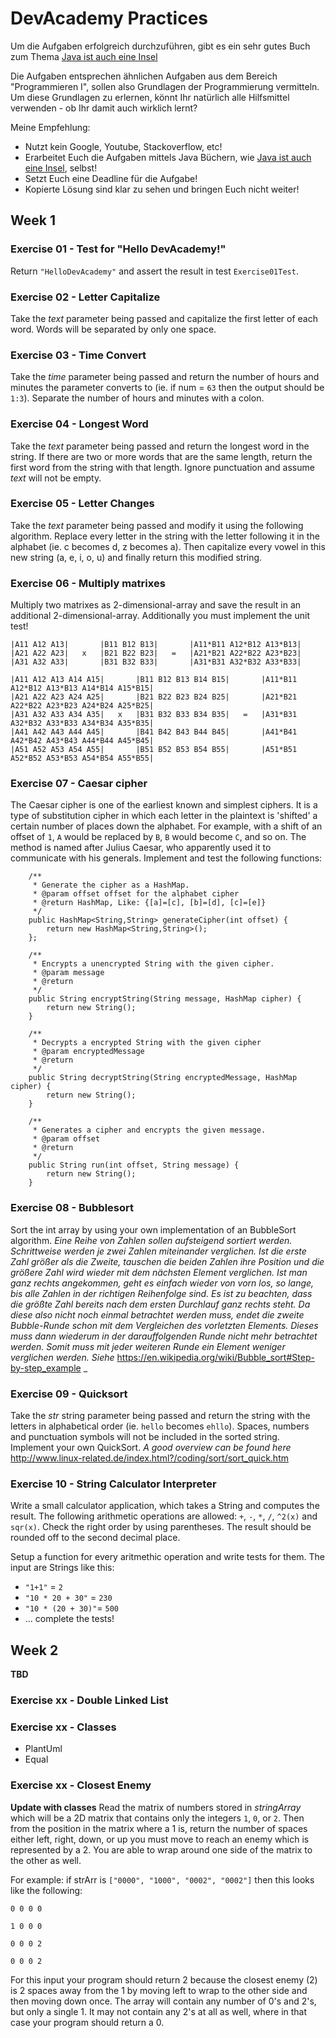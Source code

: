 # DevAcademy Practices
Um die Aufgaben erfolgreich durchzuführen, gibt es ein sehr gutes Buch zum Thema [Java ist auch eine Insel](http://openbook.rheinwerk-verlag.de/javainsel/)

Die Aufgaben entsprechen ähnlichen Aufgaben aus dem Bereich "Programmieren I", sollen also Grundlagen der Programmierung vermitteln.
Um diese Grundlagen zu erlernen, könnt Ihr natürlich alle Hilfsmittel verwenden - ob Ihr damit auch wirklich lernt?

Meine Empfehlung:
* Nutzt kein Google, Youtube, Stackoverflow, etc!
* Erarbeitet Euch die Aufgaben mittels Java Büchern, wie [Java ist auch eine Insel](http://openbook.rheinwerk-verlag.de/javainsel/), selbst!
* Setzt Euch eine Deadline für die Aufgabe!
* Kopierte Lösung sind klar zu sehen und bringen Euch nicht weiter!

## Week 1

### Exercise 01 - Test for "Hello DevAcademy!"
Return `"HelloDevAcademy"` and assert the result in test `Exercise01Test`.

### Exercise 02 - Letter Capitalize
Take the _text_ parameter being passed and capitalize the first letter of each word. Words will be separated by only one space.

### Exercise 03 - Time Convert
Take the _time_ parameter being passed and return the number of hours and minutes the parameter converts to (ie. if num = `63` then the output should be `1:3`). Separate the number of hours and minutes with a colon.

### Exercise 04 - Longest Word
Take the _text_ parameter being passed and return the longest word in the string. If there are two or more words that are the same length, return the first word from the string with that length. Ignore punctuation and assume _text_ will not be empty.
  
### Exercise 05 - Letter Changes
Take the _text_ parameter being passed and modify it using the following algorithm. Replace every letter in the string with the letter following it in the alphabet (ie. c becomes d, z becomes a). Then capitalize every vowel in this new string (a, e, i, o, u) and finally return this modified string.

### Exercise 06 - Multiply matrixes
Multiply two matrixes as 2-dimensional-array and save the result in an additional 2-dimensional-array. 
Additionally you must implement the unit test!
```
|A11 A12 A13|       |B11 B12 B13|       |A11*B11 A12*B12 A13*B13|
|A21 A22 A23|   x   |B21 B22 B23|   =   |A21*B21 A22*B22 A23*B23|
|A31 A32 A33|       |B31 B32 B33|       |A31*B31 A32*B32 A33*B33|

|A11 A12 A13 A14 A15|       |B11 B12 B13 B14 B15|       |A11*B11 A12*B12 A13*B13 A14*B14 A15*B15|
|A21 A22 A23 A24 A25|       |B21 B22 B23 B24 B25|       |A21*B21 A22*B22 A23*B23 A24*B24 A25*B25|
|A31 A32 A33 A34 A35|   x   |B31 B32 B33 B34 B35|   =   |A31*B31 A32*B32 A33*B33 A34*B34 A35*B35|
|A41 A42 A43 A44 A45|       |B41 B42 B43 B44 B45|       |A41*B41 A42*B42 A43*B43 A44*B44 A45*B45|
|A51 A52 A53 A54 A55|       |B51 B52 B53 B54 B55|       |A51*B51 A52*B52 A53*B53 A54*B54 A55*B55|
```
### Exercise 07 - Caesar cipher
The Caesar cipher is one of the earliest known and simplest ciphers. It is a type of substitution cipher in which each letter in the plaintext is 'shifted' a certain number of places down the alphabet. For example, with a shift of an offset of `1`, `A` would be replaced by `B`, `B` would become `C`, and so on. 
The method is named after Julius Caesar, who apparently used it to communicate with his generals.
Implement and test the following functions:
```
    /**
     * Generate the cipher as a HashMap.
     * @param offset offset for the alphabet cipher
     * @return HashMap, Like: {[a]=[c], [b]=[d], [c]=[e]}
     */
    public HashMap<String,String> generateCipher(int offset) {
        return new HashMap<String,String>();
    };

    /**
     * Encrypts a unencrypted String with the given cipher.
     * @param message
     * @return
     */
    public String encryptString(String message, HashMap cipher) {
        return new String();
    }

    /**
     * Decrypts a encrypted String with the given cipher
     * @param encryptedMessage
     * @return
     */
    public String decryptString(String encryptedMessage, HashMap cipher) {
        return new String();
    }

    /**
     * Generates a cipher and encrypts the given message.
     * @param offset
     * @return
     */
    public String run(int offset, String message) {
        return new String();
    }
```

### Exercise 08 - Bubblesort
Sort the int array by using your own implementation of an BubbleSort algorithm.
_Eine Reihe von Zahlen sollen aufsteigend sortiert werden. Schrittweise werden je zwei Zahlen miteinander verglichen. Ist die erste Zahl größer als die Zweite, tauschen die beiden Zahlen ihre Position und die größere Zahl wird wieder mit dem nächsten Element verglichen. Ist man ganz rechts angekommen, geht es einfach wieder von vorn los, so lange, bis alle Zahlen in der richtigen Reihenfolge sind.
Es ist zu beachten, dass die größte Zahl bereits nach dem ersten Durchlauf ganz rechts steht. Da diese also nicht noch einmal betrachtet werden muss, endet die zweite Bubble-Runde schon mit dem Vergleichen des vorletzten Elements. Dieses muss dann wiederum in der darauffolgenden Runde nicht mehr betrachtet werden. Somit muss mit jeder weiteren Runde ein Element weniger verglichen werden. Siehe_ https://en.wikipedia.org/wiki/Bubble_sort#Step-by-step_example _

### Exercise 09 - Quicksort
Take the _str_ string parameter being passed and return the string with the letters in alphabetical order (ie. `hello` becomes `ehllo`). Spaces, numbers and punctuation symbols will not be included in the sorted string. Implement your own QuickSort.
_A good overview can be found here_ http://www.linux-related.de/index.html?/coding/sort/sort_quick.htm

### Exercise 10 - String Calculator Interpreter
Write a small calculator application, which takes a String and computes the result.
The following arithmetic operations are allowed: `+`, `-`, `*`, `/`, `^2(x)` and `sqr(x)`.
Check the right order by using parentheses. 
The result should be rounded off to the second decimal place.

Setup a function for every aritmethic operation and write tests for them.
The input are Strings like this:
*  `"1+1"` = `2`
*  `"10 * 20 + 30"` = `230`
*  `"10 * (20 + 30)"`= `500`
*  ... complete the tests!

## Week 2

**TBD**

### Exercise xx - Double Linked List

###  Exercise xx - Classes
* PlantUml
* Equal

### Exercise xx - Closest Enemy
**Update with classes**
Read the matrix of numbers stored in _stringArray_ which will be a 2D matrix that contains only the integers `1`, `0`, or `2`.
Then from the position in the matrix where a 1 is, return the number of spaces either left, right, down, or up you must move to reach an enemy which is represented by a 2. You are able to wrap around one side of the matrix to the other as well.

For example: if strArr is `["0000", "1000", "0002", "0002"]` then this looks like the following:
```
0 0 0 0

1 0 0 0

0 0 0 2

0 0 0 2
```
For this input your program should return 2 because the closest enemy (2) is 2 spaces away from the 1 by moving left to wrap to the other side and then moving down once. The array will contain any number of 0's and 2's, but only a single 1. It may not contain any 2's at all as well, where in that case your program should return a 0.
